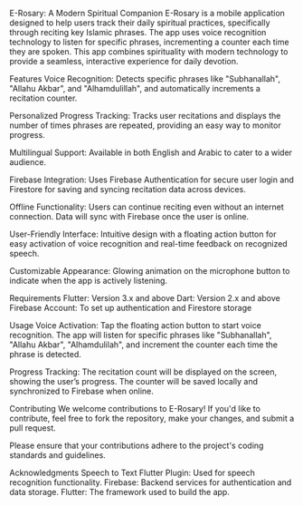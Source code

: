 E-Rosary: A Modern Spiritual Companion
E-Rosary is a mobile application designed to help users track their daily spiritual practices, specifically through reciting key Islamic phrases. The app uses voice recognition technology to listen for specific phrases, incrementing a counter each time they are spoken. This app combines spirituality with modern technology to provide a seamless, interactive experience for daily devotion.

Features
Voice Recognition: Detects specific phrases like "Subhanallah", "Allahu Akbar", and "Alhamdulillah", and automatically increments a recitation counter.

Personalized Progress Tracking: Tracks user recitations and displays the number of times phrases are repeated, providing an easy way to monitor progress.

Multilingual Support: Available in both English and Arabic to cater to a wider audience.

Firebase Integration: Uses Firebase Authentication for secure user login and Firestore for saving and syncing recitation data across devices.

Offline Functionality: Users can continue reciting even without an internet connection. Data will sync with Firebase once the user is online.

User-Friendly Interface: Intuitive design with a floating action button for easy activation of voice recognition and real-time feedback on recognized speech.

Customizable Appearance: Glowing animation on the microphone button to indicate when the app is actively listening.

Requirements
Flutter: Version 3.x and above
Dart: Version 2.x and above
Firebase Account: To set up authentication and Firestore storage

Usage
Voice Activation: Tap the floating action button to start voice recognition. The app will listen for specific phrases like "Subhanallah", "Allahu Akbar", "Alhamdulilah", and increment the counter each time the phrase is detected.

Progress Tracking: The recitation count will be displayed on the screen, showing the user’s progress. The counter will be saved locally and synchronized to Firebase when online.

Contributing
We welcome contributions to E-Rosary! If you'd like to contribute, feel free to fork the repository, make your changes, and submit a pull request.

Please ensure that your contributions adhere to the project's coding standards and guidelines.

Acknowledgments
Speech to Text Flutter Plugin: Used for speech recognition functionality.
Firebase: Backend services for authentication and data storage.
Flutter: The framework used to build the app.
